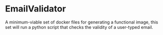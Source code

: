 # EmailValidator
A minimum-viable set of docker files for generating a functional image, this set will run a python script that checks the validity of a user-typed email.
